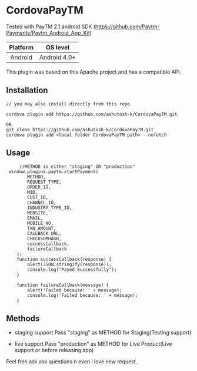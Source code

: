 # CordovaPayTM
Tested with PayTM 2.1 android SDK (https://github.com/Paytm-Payments/Paytm_Android_App_Kit)

|    Platform     |    OS level    |
|:---------------:|:--------------:|
|     Android     |  Android 4.0+  | 

This plugin was based on this Apache project and has a compatible API.

## Installation

    // you may also install directly from this repo
    
    cordova plugin add https://github.com/ashutosh-k/CordovaPayTM.git

	OR
    git clone https://github.com/ashutosh-k/CordovaPayTM.git
    cordova plugin add <local folder CordovaPayTM path> --nofetch
    

## Usage
         //METHOD is either "staging" OR "production"
	 window.plugins.paytm.startPayment(
            METHOD,
            REQUEST_TYPE,
            ORDER_ID,
            MID,
            CUST_ID,
            CHANNEL_ID,
            INDUSTRY_TYPE_ID,
            WEBSITE,
            EMAIL,
            MOBILE_NO,
            TXN_AMOUNT,
            CALLBACK_URL,
            CHECKSUMHASH,
            successCallback,
            failureCallback
        );
        function successCallback(response) {
            alert(JSON.stringify(response));
            console.log("Payed Successfully");
        }

        function failureCallback(message) {
            alert('Failed because: ' + message);
            console.log('Failed because: ' + message);
        } 
## Methods

- staging support
    Pass "staging" as METHOD for Staging(Testing support)
    
- live support
    Pass "production" as METHOD for Live Product(Live support or before releasing app) 

Feel free ask ask questions n even i love new request..

